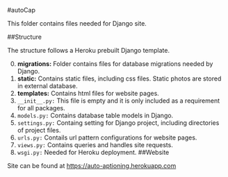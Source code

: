 #autoCap

This folder contains files needed for Django site.

##Structure

The structure follows a Heroku prebuilt Django template. 

0. **migrations:** Folder contains files for database migrations needed by Django. 
0. **static:** Contains static files, including css files. Static photos are stored in external database.
0. **templates:** Contains html files for website pages.
0. `__init__.py:` This file is empty and it is only included as a requirement for all packages.
0. `models.py:` Contains database table models in Django.
0. `settings.py:` Containg setting for Django project, including directories of project files.
0. `urls.py:` Contails url pattern configurations for website pages.
0. `views.py:` Contains queries and handles site requests.
0. `wsgi.py:` Needed for Heroku deployment.
##Website

Site can be found at https://auto-aptioning.herokuapp.com